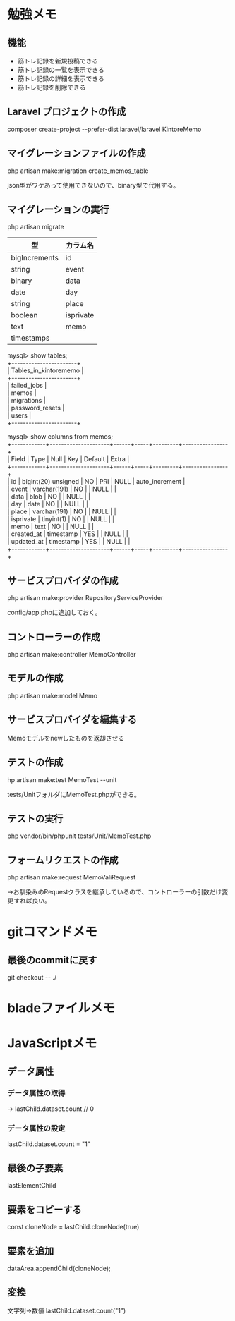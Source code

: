 # 勉強メモ


## 機能

- 筋トレ記録を新規投稿できる
- 筋トレ記録の一覧を表示できる
- 筋トレ記録の詳細を表示できる
- 筋トレ記録を削除できる


## Laravel プロジェクトの作成

composer create-project --prefer-dist laravel/laravel KintoreMemo


## マイグレーションファイルの作成

php artisan make:migration create_memos_table

json型がワケあって使用できないので、binary型で代用する。


## マイグレーションの実行

php artisan migrate


| 型 | カラム名 |
----|---- 
| bigIncrements | id |
| string | event |
| binary | data |
| date | day |
| string | place |
| boolean | isprivate |
| text | memo |
| timestamps |  |


mysql> show tables;  
+-----------------------+  
| Tables_in_kintorememo |  
+-----------------------+  
| failed_jobs           |  
| memos                 |  
| migrations            |  
| password_resets       |  
| users                 |  
+-----------------------+  
  
mysql> show columns from memos;  
+------------+---------------------+------+-----+---------+----------------+  
| Field      | Type                | Null | Key | Default | Extra          |  
+------------+---------------------+------+-----+---------+----------------+  
| id         | bigint(20) unsigned | NO   | PRI | NULL    | auto_increment |  
| event      | varchar(191)        | NO   |     | NULL    |                |  
| data       | blob                | NO   |     | NULL    |                |  
| day        | date                | NO   |     | NULL    |                |  
| place      | varchar(191)        | NO   |     | NULL    |                |  
| isprivate  | tinyint(1)          | NO   |     | NULL    |                |  
| memo       | text                | NO   |     | NULL    |                |  
| created_at | timestamp           | YES  |     | NULL    |                |  
| updated_at | timestamp           | YES  |     | NULL    |                |  
+------------+---------------------+------+-----+---------+----------------+  


## サービスプロバイダの作成

php artisan make:provider RepositoryServiceProvider

config/app.phpに追加しておく。


## コントローラーの作成

php artisan make:controller MemoController



## モデルの作成

php artisan make:model Memo


## サービスプロバイダを編集する

Memoモデルをnewしたものを返却させる


## テストの作成

hp artisan make:test MemoTest --unit

tests/UnitフォルダにMemoTest.phpができる。


## テストの実行

php vendor/bin/phpunit tests/Unit/MemoTest.php


## フォームリクエストの作成

php artisan make:request MemoValiRequest

→お馴染みのRequestクラスを継承しているので、コントローラーの引数だけ変更すれば良い。


# gitコマンドメモ

## 最後のcommitに戻す

git checkout -- ./


# bladeファイルメモ



# JavaScriptメモ

## データ属性

### データ属性の取得
<div class="data-area" data-count="0">
→ lastChild.dataset.count // 0


### データ属性の設定

lastChild.dataset.count = "1"


## 最後の子要素

lastElementChild

## 要素をコピーする

const cloneNode = lastChild.cloneNode(true)

## 要素を追加

dataArea.appendChild(cloneNode);


## 変換

文字列→数値
lastChild.dataset.count("1")

